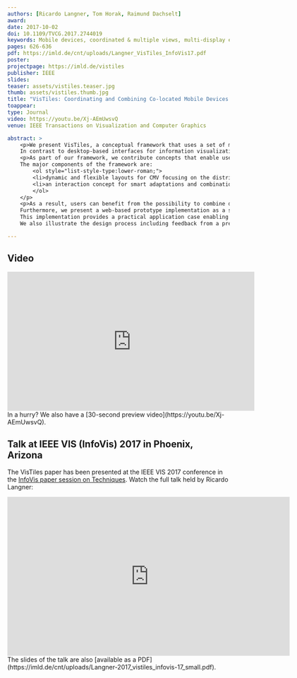 ```yaml
---
authors: [Ricardo Langner, Tom Horak, Raimund Dachselt]
award:
date: 2017-10-02
doi: 10.1109/TVCG.2017.2744019
keywords: Mobile devices, coordinated & multiple views, multi-display environment, cross-device interaction
pages: 626-636
pdf: https://imld.de/cnt/uploads/Langner_VisTiles_InfoVis17.pdf
poster:
projectpage: https://imld.de/vistiles
publisher: IEEE
slides:
teaser: assets/vistiles.teaser.jpg
thumb: assets/vistiles.thumb.jpg
title: "VisTiles: Coordinating and Combining Co-located Mobile Devices for Visual Data Exploration"
toappear:
type: Journal
video: https://youtu.be/Xj-AEmUwsvQ
venue: IEEE Transactions on Visualization and Computer Graphics

abstract: >
    <p>We present VisTiles, a conceptual framework that uses a set of mobile devices to distribute and coordinate visualization views for the exploration of multivariate data.
    In contrast to desktop-based interfaces for information visualization, mobile devices offer the potential to provide a dynamic and user-defined interface supporting co-located collaborative data exploration with different individual workflows.</p>
    <p>As part of our framework, we contribute concepts that enable users to interact with coordinated & multiple views (CMV) that are distributed across several mobile devices.
    The major components of the framework are:
        <ol style="list-style-type:lower-roman;">
        <li>dynamic and flexible layouts for CMV focusing on the distribution of views and</li>
        <li>an interaction concept for smart adaptations and combinations of visualizations utilizing explicit side-by-side arrangements of devices.</li>
        </ol>
    </p>
    <p>As a result, users can benefit from the possibility to combine devices and organize them in meaningful spatial layouts.
    Furthermore, we present a web-based prototype implementation as a specific instance of our concepts.
    This implementation provides a practical application case enabling users to explore a multivariate data collection.
    We also illustrate the design process including feedback from a preliminary user study, which informed the design of both the concepts and the final prototype.</p>

---
```


## Video
<iframe width="560" height="315" src="https://www.youtube.com/embed/8MxPAMKmkSM" frameborder="0" gesture="media" allow="encrypted-media" allowfullscreen></iframe>
In a hurry? We also have a [30-second preview video](https://youtu.be/Xj-AEmUwsvQ).

## Talk at IEEE VIS (InfoVis) 2017 in Phoenix, Arizona
 The VisTiles paper has been presented at the IEEE VIS 2017 conference in the [InfoVis paper session on Techniques](http://ieeevis.org/year/2017/info/overview-amp-topics/papers-sessions).
 Watch the full talk held by Ricardo Langner:
 <iframe src="https://player.vimeo.com/video/237671288" width="640" height="360" frameborder="0" webkitallowfullscreen mozallowfullscreen allowfullscreen></iframe>
 The slides of the talk are also [available as a PDF](https://imld.de/cnt/uploads/Langner-2017_vistiles_infovis-17_small.pdf).